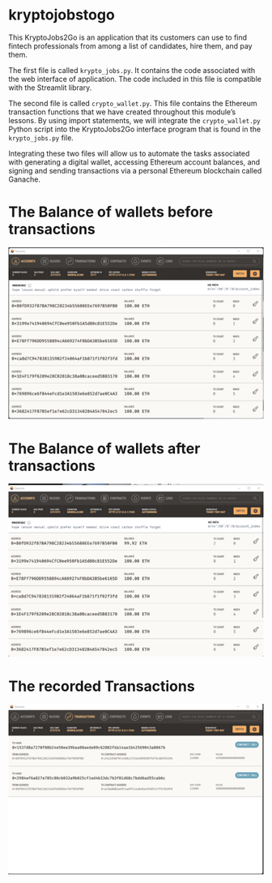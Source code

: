 # kryptojobstogo

This KryptoJobs2Go is an application that its customers can use to find fintech professionals from among a list of candidates, hire them, and pay them.

The first file is called `krypto_jobs.py`. It contains the code associated with the web interface of application. The code included in this file is compatible with the Streamlit library.

The second file  is called `crypto_wallet.py`. This file contains the Ethereum transaction functions that we have created throughout this module’s lessons. By using import statements, we will integrate the `crypto_wallet.py` Python script into the KryptoJobs2Go interface program that is found in the `krypto_jobs.py` file.

Integrating these two files will allow us to automate the tasks associated with generating a digital wallet, accessing Ethereum account balances, and signing and sending transactions via a personal Ethereum blockchain called Ganache.

# The Balance of wallets before transactions
![Initial Balance](./Screenshots/Account_Balance_start.png)

# The Balance of wallets after transactions
![Final Balance](./Screenshots/Account_Balance_end.png)

# The recorded Transactions
![Recorded_Transactions](./Screenshots/Transactions.png)
